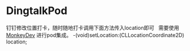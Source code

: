 # DingtalkPod

钉钉修改位置打卡，随时随地打卡调用下面方法传入location即可  
需要使用[MonkeyDev](https://github.com/AloneMonkey/MonkeyDev) 进行pod集成。
-(void)setLocation:(CLLocationCoordinate2D) location;
